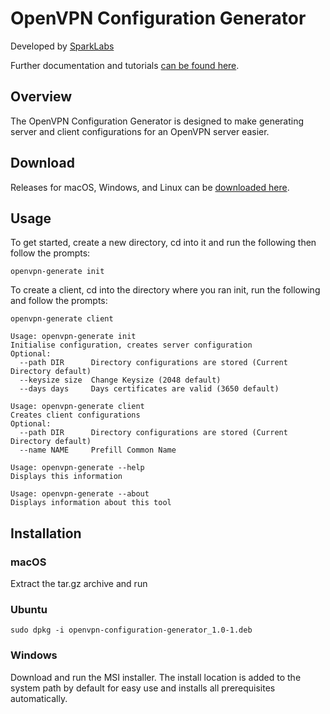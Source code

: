 # OpenVPN Configuration Generator

Developed by [SparkLabs](https://www.sparklabs.com)

Further documentation and tutorials [can be found here](https://www.sparklabs.com/support/kb/article/creating-certificates-and-keys-for-your-openvpn-server/).

## Overview
The OpenVPN Configuration Generator is designed to make generating server and 
client configurations for an OpenVPN server easier.

## Download
Releases for macOS, Windows, and Linux can be [downloaded here](https://github.com/thesparklabs/openvpn-configuration-generator/releases/latest).

## Usage
To get started, create a new directory, cd into it and run the following then follow the prompts:

`openvpn-generate init`

To create a client, cd into the directory where you ran init, run the following and follow the prompts:

`openvpn-generate client`

```
Usage: openvpn-generate init
Initialise configuration, creates server configuration
Optional:
  --path DIR      Directory configurations are stored (Current Directory default)
  --keysize size  Change Keysize (2048 default)
  --days days     Days certificates are valid (3650 default)

Usage: openvpn-generate client
Creates client configurations
Optional:
  --path DIR      Directory configurations are stored (Current Directory default)
  --name NAME     Prefill Common Name

Usage: openvpn-generate --help
Displays this information

Usage: openvpn-generate --about
Displays information about this tool
```

## Installation

### macOS
Extract the tar.gz archive and run

### Ubuntu
`sudo dpkg -i openvpn-configuration-generator_1.0-1.deb`

### Windows
Download and run the MSI installer. The install location is added to the system path by default for easy use and installs all prerequisites automatically.